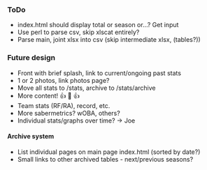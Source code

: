 ### ToDo
- index.html should display total or season or...?  Get input
- Use perl to parse csv, skip xlscat entirely?
- Parse main, joint xlsx into csv (skip intermediate xlsx, (tables?))
### Future design
- Front with brief splash, link to current/ongoing past stats
- 1 or 2 photos, link photos page?
- Move all stats to /stats, archive to /stats/archive
- More content! :+1: :100: :+1:
- Team stats (RF/RA), record, etc.
- More sabermetrics?  wOBA, others?
- Individual stats/graphs over time? -> Joe
#### Archive system
- List individual pages on main page index.html (sorted by date?)
- Small links to other archived tables - next/previous seasons?
